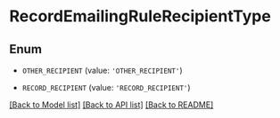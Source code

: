 # RecordEmailingRuleRecipientType


## Enum

* `OTHER_RECIPIENT` (value: `'OTHER_RECIPIENT'`)

* `RECORD_RECIPIENT` (value: `'RECORD_RECIPIENT'`)

[[Back to Model list]](../README.md#documentation-for-models) [[Back to API list]](../README.md#documentation-for-api-endpoints) [[Back to README]](../README.md)


